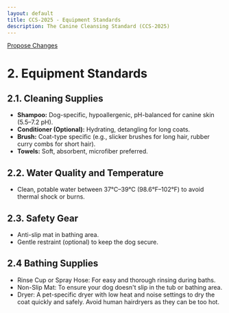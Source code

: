 ```yaml
---
layout: default
title: CCS-2025 - Equipment Standards
description: The Canine Cleansing Standard (CCS-2025)
---
```

<a href="{{ site.github.repository_url }}/edit/main/{{ page.path'}}/">Propose Changes</a>
# **2. Equipment Standards**  
## **2.1. Cleaning Supplies**  
- **Shampoo:** Dog-specific, hypoallergenic, pH-balanced for canine skin (5.5–7.2 pH).  
- **Conditioner (Optional):** Hydrating, detangling for long coats.  
- **Brush:** Coat-type specific (e.g., slicker brushes for long hair, rubber curry combs for short hair).  
- **Towels:** Soft, absorbent, microfiber preferred.

## **2.2. Water Quality and Temperature**  
- Clean, potable water between 37°C–39°C (98.6°F–102°F) to avoid thermal shock or burns.  

## **2.3. Safety Gear**  
- Anti-slip mat in bathing area.  
- Gentle restraint (optional) to keep the dog secure.
  
## **2.4 Bathing Supplies**
- Rinse Cup or Spray Hose: For easy and thorough rinsing during baths.
- Non-Slip Mat: To ensure your dog doesn't slip in the tub or bathing area.
- Dryer: A pet-specific dryer with low heat and noise settings to dry the coat quickly and safely. Avoid human hairdryers as they can be too hot.
